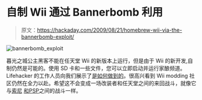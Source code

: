# 自制 Wii 通过 Bannerbomb 利用

> 原文：<https://hackaday.com/2009/08/21/homebrew-wii-via-the-bannerbomb-exploit/>

![bannerbomb_exploit](img/3feba01d2f0cb66aaf9acf76072a659f.png "bannerbomb_exploit")

暮光之城公主黑客不能在任天堂 Wii 的新版本上运行，但是由于 Wii 的新开发,自制仍然是可能的。使用 SD 卡和一些文件，您可以立即启动并运行家酿频道。Lifehacker 的工作人员向我们展示了[是如何做到的](http://lifehacker.com/5342733/hack-your-wii-for-homebrew-without-twilight-princess)。很高兴看到 Wii modding 社区仍然在全力以赴。希望这不会变成一场改装者和任天堂之间的来回战斗，就像它与[索尼](http://hackaday.com/2009/05/07/psp-3000-firmware-503-hacked/) [和](http://hackaday.com/2008/11/19/psp-3000-hacked/)[PSP](http://hackaday.com/2007/01/30/psp-downgrader-for-v303-released/)之间的战斗一样。
